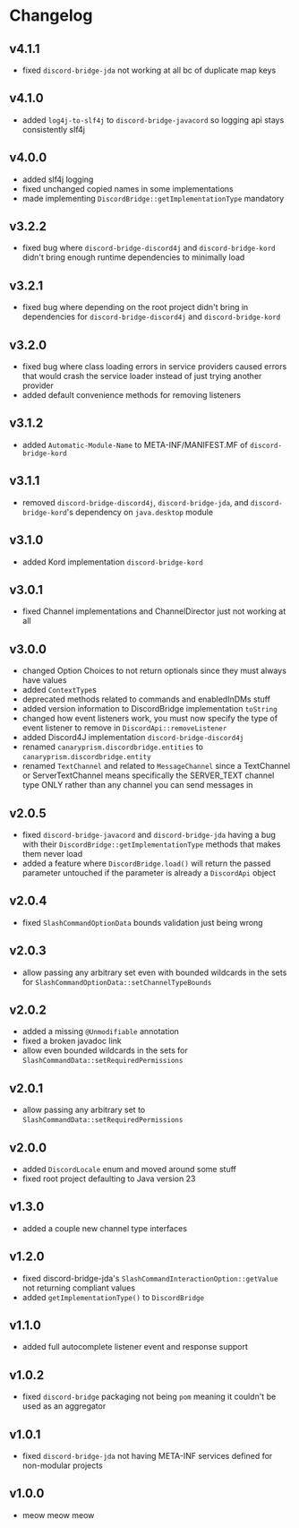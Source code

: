 # Changelog

## v4.1.1
- fixed `discord-bridge-jda` not working at all bc of duplicate map keys

## v4.1.0
- added `log4j-to-slf4j` to `discord-bridge-javacord` so logging api stays consistently slf4j

## v4.0.0
- added slf4j logging
- fixed unchanged copied names in some implementations
- made implementing `DiscordBridge::getImplementationType` mandatory

## v3.2.2
- fixed bug where `discord-bridge-discord4j` and `discord-bridge-kord` didn't bring enough runtime dependencies to minimally load

## v3.2.1
- fixed bug where depending on the root project didn't bring in dependencies for `discord-bridge-discord4j` and `discord-bridge-kord`

## v3.2.0
- fixed bug where class loading errors in service providers caused errors that would crash the service loader instead of just trying another provider
- added default convenience methods for removing listeners

## v3.1.2
- added `Automatic-Module-Name` to META-INF/MANIFEST.MF of `discord-bridge-kord`

## v3.1.1
- removed `discord-bridge-discord4j`, `discord-bridge-jda`, and `discord-bridge-kord`'s dependency on `java.desktop` module

## v3.1.0
- added Kord implementation `discord-bridge-kord`

## v3.0.1
- fixed Channel implementations and ChannelDirector just not working at all

## v3.0.0
- changed Option Choices to not return optionals since they must always have values
- added `ContextType`s
- deprecated methods related to commands and enabledInDMs stuff
- added version information to DiscordBridge implementation `toString`
- changed how event listeners work, you must now specify the type of event listener to remove in `DiscordApi::removeListener`
- added Discord4J implementation `discord-bridge-discord4j`
- renamed `canaryprism.discordbridge.entities` to `canaryprism.discordbridge.entity`
- renamed `TextChannel` and related to `MessageChannel` since a TextChannel or ServerTextChannel means specifically the SERVER_TEXT channel type ONLY rather than any channel you can send messages in

## v2.0.5
- fixed `discord-bridge-javacord` and `discord-bridge-jda` having a bug with their `DiscordBridge::getImplementationType` methods that makes them never load
- added a feature where `DiscordBridge.load()` will return the passed parameter untouched if the parameter is already a `DiscordApi` object

## v2.0.4
- fixed `SlashCommandOptionData` bounds validation just being wrong

## v2.0.3
- allow passing any arbitrary set even with bounded wildcards in the sets for `SlashCommandOptionData::setChannelTypeBounds`

## v2.0.2
- added a missing `@Unmodifiable` annotation
- fixed a broken javadoc link
- allow even bounded wildcards in the sets for `SlashCommandData::setRequiredPermissions`

## v2.0.1
- allow passing any arbitrary set to `SlashCommandData::setRequiredPermissions`

## v2.0.0
- added `DiscordLocale` enum and moved around some stuff
- fixed root project defaulting to Java version 23

## v1.3.0
- added a couple new channel type interfaces

## v1.2.0
- fixed discord-bridge-jda's `SlashCommandInteractionOption::getValue` not returning compliant values
- added `getImplementationType()` to `DiscordBridge`

## v1.1.0
- added full autocomplete listener event and response support

## v1.0.2
- fixed `discord-bridge` packaging not being `pom` meaning it couldn't be used as an aggregator

## v1.0.1
- fixed `discord-bridge-jda` not having META-INF services defined for non-modular projects

## v1.0.0
- meow meow meow